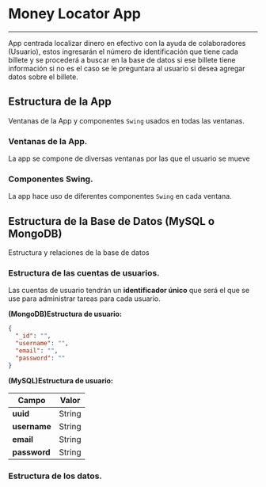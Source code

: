 # Money Locator App

---

App centrada localizar dinero en efectivo con la ayuda de colaboradores (Usuario), estos ingresarán el número de
identificación que tiene cada billete y se procederá a buscar en la base de datos si ese billete tiene información si no
es el caso se le preguntara al usuario si desea agregar datos sobre el billete.

## Estructura de la App
Ventanas de la App y componentes `Swing` usados en todas las ventanas.

### Ventanas de la App.
La app se compone de diversas ventanas por las que el usuario se mueve

### Componentes Swing.
La app hace uso de diferentes componentes `Swing` en cada ventana.

## Estructura de la Base de Datos (MySQL o MongoDB)
Estructura y relaciones de la base de datos

### Estructura de las cuentas de usuarios.
Las cuentas de usuario tendrán un **identificador único** que será el que se use para administrar tareas para
cada usuario.

**(MongoDB)Estructura de usuario:**
```json
{
  "_id": "",
  "username": "",
  "email": "",
  "password": ""
}
```

**(MySQL)Estructura de usuario:**

| Campo             | Valor       |
|-------------------|-------------|
| **uuid**          | String      |
| **username**      | String      |
| **email**         | String      |
| **password**      | String      |

### Estructura de los datos. 